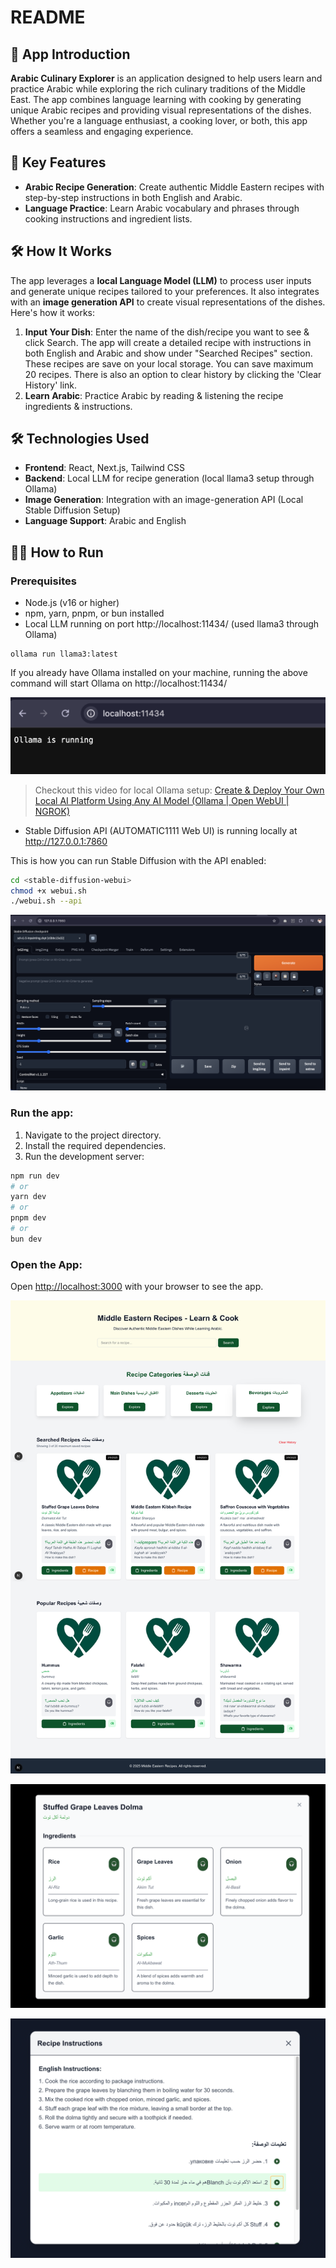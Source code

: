 # README

## 🌟 App Introduction  
**Arabic Culinary Explorer** is an application designed to help users learn and practice Arabic while exploring the rich culinary traditions of the Middle East. The app combines language learning with cooking by generating unique Arabic recipes and providing visual representations of the dishes. Whether you're a language enthusiast, a cooking lover, or both, this app offers a seamless and engaging experience.

## 🚀 Key Features  
- **Arabic Recipe Generation**: Create authentic Middle Eastern recipes with step-by-step instructions in both English and Arabic.  
- **Language Practice**: Learn Arabic vocabulary and phrases through cooking instructions and ingredient lists.  

## 🛠️ How It Works  
The app leverages a **local Language Model (LLM)** to process user inputs and generate unique recipes tailored to your preferences. It also integrates with an **image generation API** to create visual representations of the dishes. 
Here's how it works: 

1. **Input Your Dish**: Enter the name of the dish/recipe you want to see & click Search. The app will create a detailed recipe with instructions in both English and Arabic and show under "Searched Recipes" section. These recipes are save on your local storage. You can save maximum 20 recipes. There is also an option to clear history by clicking the 'Clear History' link.
2. **Learn Arabic**: Practice Arabic by reading & listening the recipe ingredients & instructions.

## 🛠️ Technologies Used  
- **Frontend**: React, Next.js, Tailwind CSS  
- **Backend**: Local LLM for recipe generation (local llama3 setup through Ollama) 
- **Image Generation**: Integration with an image-generation API (Local Stable Diffusion Setup)  
- **Language Support**: Arabic and English    

## 🏃‍♂️ How to Run
### Prerequisites  
- Node.js (v16 or higher)  
- npm, yarn, pnpm, or bun installed
- Local LLM running on port http://localhost:11434/ (used llama3 through Ollama)
```
ollama run llama3:latest
```
If you already have Ollama installed on your machine, running the above command will start Ollama on http://localhost:11434/

![alt text](image.png)
> Checkout this video for local Ollama setup: [Create & Deploy Your Own Local AI Platform Using Any AI Model (Ollama | Open WebUI | NGROK)](https://www.youtube.com/watch?v=kuaalMmarrc)
- Stable Diffusion API (AUTOMATIC1111 Web UI) is running locally at http://127.0.0.1:7860

This is how you can run Stable Diffusion with the API enabled:

```sh
cd <stable-diffusion-webui> 
chmod +x webui.sh
./webui.sh --api

```

![alt text](image-1.png)

### Run the app:
1. Navigate to the project directory.
2. Install the required dependencies.
3. Run the development server:

```bash
npm run dev
# or
yarn dev
# or
pnpm dev
# or
bun dev
```
### Open the App:  
Open [http://localhost:3000](http://localhost:3000) with your browser to see the app.

![screenshot](images/arabic-learning-app-search-results.png)

![search results](images/ingredients.png)

![search results](images/instructions.png)

